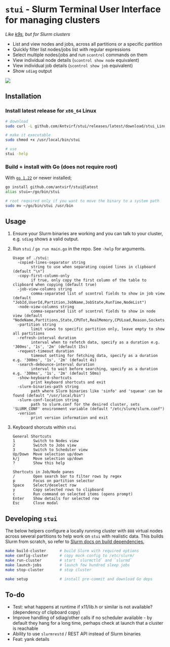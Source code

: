 # `stui` - Slurm Terminal User Interface for managing clusters

*Like [k9s](https://k9scli.io/), but for Slurm clusters*

- List and view nodes and jobs, across all partitions or a specific partition
- Quickly filter list nodes/jobs list with regular expressions
- Select multiple nodes/jobs and run `scontrol` commands on them
- View individual node details (`scontrol show node` equivalent)
- View individual job details (`scontrol show job` equivalent)
- Show `sdiag` output

![](./assets/demo.gif)

## Installation

### Install latest release for `x86_64` Linux

```bash
# download
sudo curl -L github.com/Antvirf/stui/releases/latest/download/stui_Linux_x86_64 -o /usr/local/bin/stui

# make it executable
sudo chmod +x /usr/local/bin/stui

# use
stui -help
```

### Build + install with Go (does not require root)

With [`go 1.22`](https://go.dev/doc/install) or newer installed;

```bash
go install github.com/antvirf/stui@latest
alias stui=~/go/bin/stui

# root required only if you want to move the binary to a system path
sudo mv ~/go/bin/stui /usr/bin
```

## Usage

1. Ensure your Slurm binaries are working and you can talk to your cluster, e.g. `sdiag` shows a valid output.

2. Run `stui` / `go run main.go` in the repo. See `-help` for arguments.

    <!-- REPLACE_START -->
    ```
    Usage of ./stui:
      -copied-lines-separator string
        	string to use when separating copied lines in clipboard (default "\n")
      -copy-first-column-only
        	if true, only copy the first column of the table to clipboard when copying (default true)
      -job-view-columns string
        	comma-separated list of scontrol fields to show in job view (default "JobId,UserId,Partition,JobName,JobState,RunTime,NodeList")
      -node-view-columns string
        	comma-separated list of scontrol fields to show in node view (default "NodeName,Partitions,State,CPUTot,RealMemory,CPULoad,Reason,Sockets,CoresPerSocket,ThreadsPerCore,Gres")
      -partition string
        	limit views to specific partition only, leave empty to show all partitions
      -refresh-interval duration
        	interval when to refetch data, specify as a duration e.g. '300ms', '1s', '2m' (default 15s)
      -request-timeout duration
        	timeout setting for fetching data, specify as a duration e.g. '300ms', '1s', '2m' (default 4s)
      -search-debounce-interval duration
        	interval to wait before searching, specify as a duration e.g. '300ms', '1s', '2m' (default 50ms)
      -show-keyboard-shortcuts
        	print keyboard shortcuts and exit
      -slurm-binaries-path string
        	path where Slurm binaries like 'sinfo' and 'squeue' can be found (default "/usr/local/bin")
      -slurm-conf-location string
        	path to slurm.conf for the desired cluster, sets 'SLURM_CONF' environment variable (default "/etc/slurm/slurm.conf")
      -version
        	print version information and exit
    ```
    <!-- REPLACE_END -->

3. Keyboard shorcuts within `stui`

    <!-- REPLACE_SHORTCUTS_START -->
    ```
    General Shortcuts
    1        Switch to Nodes view
    2        Switch to Jobs view
    3        Switch to Scheduler view
    Up/Down  Move selection up/down
    k/j      Move selection up/down
    ?        Show this help
    
    Shortcuts in Job/Node panes
    /        Open search bar to filter rows by regex
    p        Focus on partition selector
    Space    Select/deselect row
    y        Copy selected rows to clipboard
    c        Run command on selected items (opens prompt)
    Enter    Show details for selected row
    Esc      Close modal
    
    ```
    <!-- REPLACE_SHORTCUTS_END -->

## Developing `stui`

The below helpers configure a locally running cluster with `888` virtual nodes across several partitions to help work on `stui` with realistic data. This builds Slurm from scratch, so refer to [Slurm docs on build dependencies.](https://slurm.schedmd.com/quickstart_admin.html#manual_build)

```bash
make build-cluster      # build Slurm with required options
make config-cluster     # copy mock config to /etc/slurm/
make run-cluster        # start `slurmctld` and `slurmd`
make launch-jobs        # launch few hundred sleep jobs
make stop-cluster       # stop cluster

make setup              # install pre-commit and download Go deps
```

## To-do

- Test: what happens at runtime if x11/lib.h or similar is not available? (dependency of clipboard copy)
- Improve handling of sdiag/other calls if no scheduler available - by default they hang for a long time, perhaps check at launch that a cluster is reachable
- Ability to use `slurmrestd` / REST API instead of Slurm binaries
- Feat: yank details
